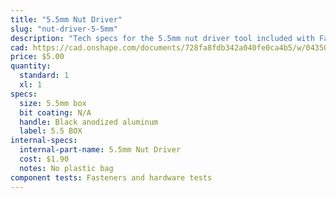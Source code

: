 ```yaml
---
title: "5.5mm Nut Driver"
slug: "nut-driver-5-5mm"
description: "Tech specs for the 5.5mm nut driver tool included with FarmBot Genesis. Visit [our shop](http://shop.farm.bot) to purchase parts."
cad: https://cad.onshape.com/documents/728fa8fdb342a040fe0ca4b5/w/0435033a7c78b02e71d0f721/e/18e761572bb1b5327e3e7374?configuration=List_1YbCkEGuphXQdz%3DDefault&renderMode=0&uiState=6255dde646b4a5023f0af00d
price: $5.00
quantity:
  standard: 1
  xl: 1
specs:
  size: 5.5mm box
  bit coating: N/A
  handle: Black anodized aluminum
  label: 5.5 BOX
internal-specs:
  internal-part-name: 5.5mm Nut Driver
  cost: $1.90
  notes: No plastic bag
component tests: Fasteners and hardware tests
---
```


